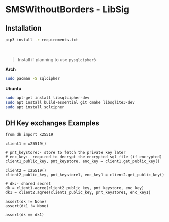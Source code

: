 # SMSWithoutBorders - LibSig

## Installation

```bash
pip3 install -r requirements.txt
```
<br>

> Install if planning to use `pysqlcipher3`

**Arch**
```bash
sudo pacman -S sqlcipher
```

**Ubuntu**
```bash
sudo apt-get install libsqlcipher-dev
sudo apt install build-essential git cmake libsqlite3-dev
sudo apt install sqlcipher
```


## DH Key exchanges Examples
```python3
from dh import x25519

client1 = x25519()

# pnt_keystore:- store to fetch the private key later
# enc_key:- required to decrypt the encrypted sql file (if encrypted)
client1_public_key, pnt_keystore, enc_key = client1.get_public_key()

client2 = x25519()
client2_public_key, pnt_keystore1, enc_key1 = client2.get_public_key()

# dk:- shared secret
dk = client1.agree(client2_public_key, pnt_keystore, enc_key)
dk1 = client2.agree(client1_public_key, pnt_keystore1, enc_key1)

assert(dk != None)
assert(dk1 != None)

assert(dk == dk1)
```
